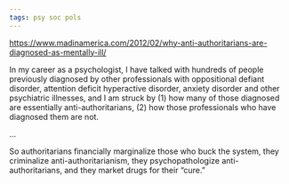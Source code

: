 ```yaml
---
tags: psy soc pols
---
```


<https://www.madinamerica.com/2012/02/why-anti-authoritarians-are-diagnosed-as-mentally-ill/>

In my career as a psychologist, I have talked with hundreds of people previously diagnosed by other professionals with oppositional defiant disorder, attention deficit hyperactive disorder, anxiety disorder and other psychiatric illnesses, and I am struck by
(1) how many of those diagnosed are essentially anti-authoritarians,
(2) how those professionals who have diagnosed them are not.

...

So authoritarians financially marginalize those who buck the system, they criminalize anti-authoritarianism, they psychopathologize anti-authoritarians, and they market drugs for their “cure.”

